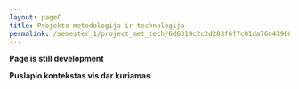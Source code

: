 ```yaml
---
layout: pageC
title: Projekto metodologija ir technologija
permalink: /semester_1/project_met_tech/6d6319c2c2d283f6f7c01da76a41900059bc850ce4bcc9a1ff34fa6b00824d410d1fbf652d4dafda4fef176f448ee51b0ba790d683e4755daea42a5edb258ee4
---
```

<b>Page is still development</b>
<p>
<b>Puslapio kontekstas vis dar kuriamas</b>
<script type="text/javascript">
	"use strict";
window.history.pushState("object or string", "Title", "/semester_1/project_met_tech");
	</script>

